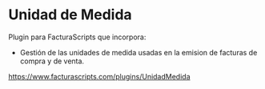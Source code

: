 <h1>Unidad de Medida</h1>

<p>Plugin para FacturaScripts que incorpora:</p>

<ul>
   <li>
      Gestión de las unidades de medida usadas en la emision de facturas de compra y de venta.
   </li>
</ul>

https://www.facturascripts.com/plugins/UnidadMedida

